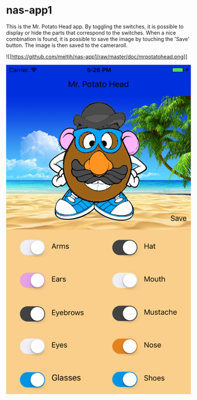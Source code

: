 # nas-app1

This is the Mr. Potato Head app. 
By toggling the switches, it is possible to display or hide the parts that correspond to the switches.
When a nice combination is found, it is possible to save the image by touching the 'Save' button.
The image is then saved to the cameraroll.

![[https://github.com/meltjh/nas-app1/raw/master/doc/mrpotatohead.png]]

![hoi](https://github.com/meltjh/nas-app1/raw/master/doc/mrpotatohead.png)
